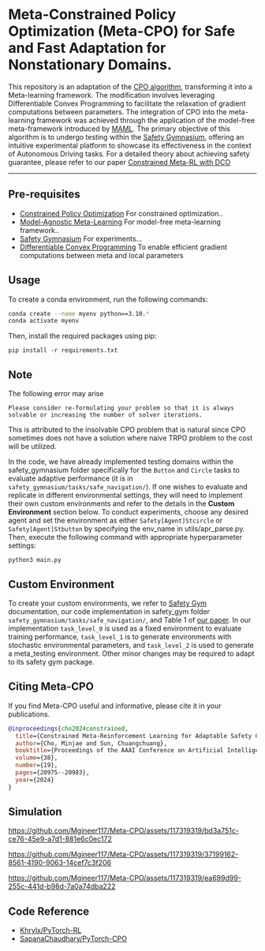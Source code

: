 # Meta-Constrained Policy Optimization (Meta-CPO) for Safe and Fast Adaptation for Nonstationary Domains. 
This repository is an adaptation of the [CPO algorithm](https://proceedings.mlr.press/v70/achiam17a/achiam17a.pdf), transforming it into a Meta-learning framework. The modification involves leveraging Differentiable Convex Programming to facilitate the relaxation of gradient computations between parameters. The integration of CPO into the meta-learning framework was achieved through the application of the model-free meta-framework introduced by [MAML](https://proceedings.mlr.press/v70/finn17a/finn17a.pdf). The primary objective of this algorithm is to undergo testing within the [Safety Gymnasium](https://github.com/PKU-Alignment/safety-gymnasium), offering an intuitive experimental platform to showcase its effectiveness in the context of Autonomous Driving tasks. For a detailed theory about achieving safety guarantee, please refer to our paper [Constrained Meta-RL with DCO](https://arxiv.org/pdf/2312.10230.pdf) 

--------------------------------------------------------------------------------

## Pre-requisites
- [Constrained Policy Optimization](https://proceedings.mlr.press/v70/achiam17a/achiam17a.pdf) For constrained optimization..
- [Model-Agnostic Meta-Learning](https://proceedings.mlr.press/v70/finn17a/finn17a.pdf) For model-free meta-learning framework..
- [Safety Gymnasium](https://github.com/PKU-Alignment/safety-gymnasium) For experiments... 
- [Differentiable Convex Programming](https://locuslab.github.io/2019-10-28-cvxpylayers/) To enable efficient gradient computations between meta and local parameters


## Usage

To create a conda environment, run the following commands:

```bash
conda create --name myenv python==3.10.*
conda activate myenv
```
Then, install the required packages using pip:
```
pip install -r requirements.txt
```
## Note
The following error may arise
```
Please consider re-formulating your problem so that it is always solvable or increasing the number of solver iterations.
```
This is attributed to the insolvable CPO problem that is natural since CPO sometimes does not have a solution where naive TRPO problem to the cost will be utilized.


In the code, we have already implemented testing domains within the safety_gymnasium folder specifically for the ```Button``` and ```Circle``` tasks to evaluate adaptive performance (it is in ```safety_gymnasium/tasks/safe_navigation/```). If one wishes to evaluate and replicate in different environmental settings, they will need to implement their own custom environments and refer to the details in the **Custom Environment** section below. To conduct experiments, choose any desired agent and set the environment as either ```Safety[Agent]Stcircle``` or ```Safety[Agent]Stbutton``` by specifying the env_name in utils/apr_parse.py. Then, execute the following command with appropriate hyperparameter settings:

```
python3 main.py
```


## Custom Environment
To create your custom environments, we refer to [Safety Gym](https://safety-gymnasium.readthedocs.io/en/latest/components_of_environments/tasks/task_example.html) documentation, our code implementation in safety_gym folder ```safety_gymnasium/tasks/safe_navigation/```, and Table 1 of [our paper](https://ojs.aaai.org/index.php/AAAI/article/view/30088/31916). In our implementation ```task_level_0``` is used as a fixed environment to evaluate training performance, ```task_level_1``` is to generate environments with stochastic environmental parameters, and ```task_level_2``` is used to generate a meta_testing environment. Other minor changes may be required to adapt to its safety gym package.

## Citing Meta-CPO

If you find Meta-CPO useful and informative, please cite it in your publications.

```bibtex
@inproceedings{cho2024constrained,
  title={Constrained Meta-Reinforcement Learning for Adaptable Safety Guarantee with Differentiable Convex Programming},
  author={Cho, Minjae and Sun, Chuangchuang},
  booktitle={Proceedings of the AAAI Conference on Artificial Intelligence},
  volume={38},
  number={19},
  pages={20975--20983},
  year={2024}
}

```

## Simulation


https://github.com/Mgineer117/Meta-CPO/assets/117319319/bd3a751c-ce76-45e9-a7d1-881e6c0ec172 

https://github.com/Mgineer117/Meta-CPO/assets/117319319/37199162-8561-4190-9063-14cef7c3f206

https://github.com/Mgineer117/Meta-CPO/assets/117319319/ea699d99-255c-441d-b98d-7a0a74dba222

## Code Reference
* [Khrylx/PyTorch-RL](https://github.com/Khrylx/PyTorch-RL)
* [SapanaChaudhary/PyTorch-CPO](https://github.com/SapanaChaudhary/PyTorch-CPO)


